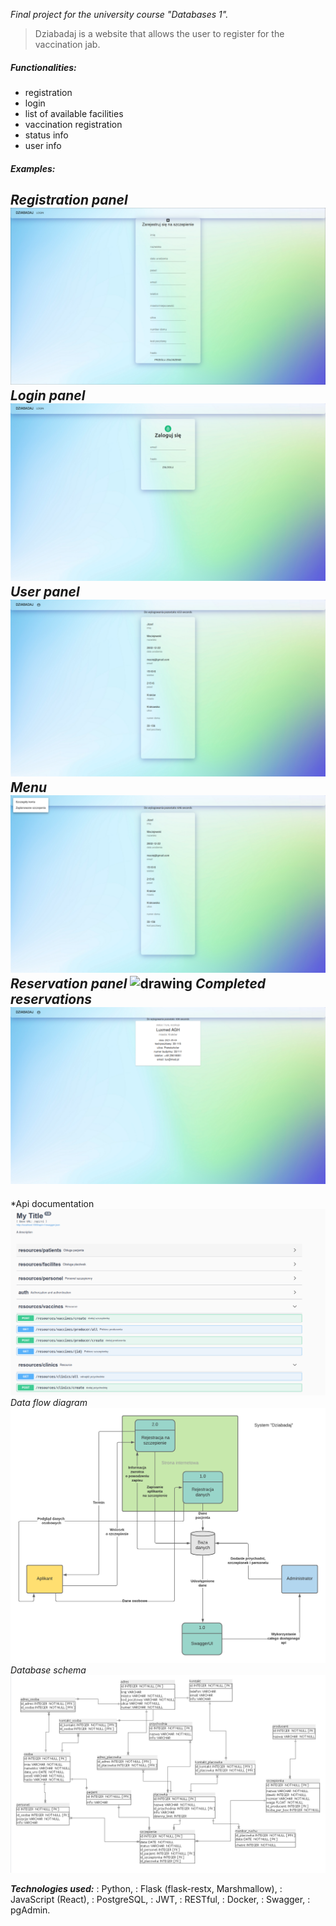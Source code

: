 
*Final project for the university course "Databases 1".*

> Dziabadaj is a website that allows the user
> to register for the vaccination jab.

##### Functionalities:
- registration
- login
- list of available facilities
- vaccination registration
- status info
- user info

##### Examples:
*Registration panel*
![drawing](https://github.com/mateuszGorczany/Dziabadaj/blob/main/examples/register_panel.png)
*Login panel*
![drawing](https://github.com/mateuszGorczany/Dziabadaj/blob/main/examples/login_panel.png)
*User panel*
![drawing](https://github.com/mateuszGorczany/Dziabadaj/blob/main/examples/user_panel.png)
*Menu*
![drawing](https://github.com/mateuszGorczany/Dziabadaj/blob/main/examples/menu.png)
*Reservation panel*
![drawing](https://github.com/mateuszGorczany/Dziabadaj/blob/main/examples/vaccinaation_reserv.png)
*Completed reservations*
![drawing](https://github.com/mateuszGorczany/Dziabadaj/blob/main/examples/reservations_made.png)
-----
*Api documentation
![drawing](https://github.com/mateuszGorczany/Dziabadaj/blob/main/examples/api_docs.png)
*Data flow diagram*
![drawing](https://github.com/mateuszGorczany/Dziabadaj/blob/main/examples/dfd.png)
*Database schema*
![drawing](https://github.com/mateuszGorczany/Dziabadaj/blob/main/examples/Schema.png)


***Technologies used:*** 
: Python, 
: Flask (flask-restx, Marshmallow), 
: JavaScript (React), 
: PostgreSQL, 
: JWT, 
: RESTful, 
: Docker, 
: Swagger, 
: pgAdmin.


[^1]: Git history ommited due to the safety reasons.
